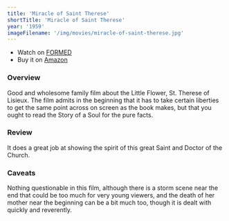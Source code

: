```yaml
---
title: 'Miracle of Saint Therese'
shortTitle: 'Miracle of Saint Therese'
year: '1959'
imageFilename: '/img/movies/miracle-of-saint-therese.jpg'
---
```


* Watch on [FORMED](https://watch.formed.org/miracle-of-saint-therese)
* Buy it on [Amazon](https://www.amazon.com/Miracle-St-Therese-France-Descaut/dp/B000WR8QFC)

### Overview

Good and wholesome family film about the Little Flower, St. Therese of Lisieux. The film admits in the beginning that it has to take certain liberties to get the same point across on screen as the book makes, but that you ought to read the Story of a Soul for the pure facts.

### Review

It does a great job at showing the spirit of this great Saint and Doctor of the Church.

### Caveats

Nothing questionable in this film, although there is a storm scene near the end that could be too much for very young viewers, and the death of her mother near the beginning can be a bit much too, though it is dealt with quickly and reverently.
